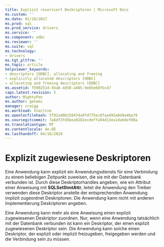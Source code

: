 ```yaml
---
title: Explizit reserviert Deskriptoren | Microsoft Docs
ms.custom: ''
ms.date: 01/19/2017
ms.prod: sql
ms.prod_service: drivers
ms.service: ''
ms.component: odbc
ms.reviewer: ''
ms.suite: sql
ms.technology:
- drivers
ms.tgt_pltfrm: ''
ms.topic: article
helpviewer_keywords:
- descriptors [ODBC], allocating and freeing
- explicitly allocated descriptors [ODBC]
- allocating and freeing descriptors [ODBC]
ms.assetid: f590251d-56a6-4d58-a405-9e85e68fbc47
caps.latest.revision: 5
author: MightyPen
ms.author: genemi
manager: craigg
ms.workload: Inactive
ms.openlocfilehash: 5f92ad0615047da9fd775ec8faa491e8d9a4ba79
ms.sourcegitcommit: 7a6df3fd5bea9282ecdeffa94d13ea1da6def80a
ms.translationtype: MT
ms.contentlocale: de-DE
ms.lasthandoff: 04/16/2018
---
```

# <a name="explicitly-allocated-descriptors"></a>Explizit zugewiesene Deskriptoren
Eine Anwendung kann explizit ein Anwendungsdiensts für eine Verbindung zu einem beliebigen Zeitpunkt zuweisen, die sie mit der Datenbank verbunden ist. Durch diese Deskriptorhandles angeben, wie ein Attribut einer Anweisung mit **SQLSetStmtAttr**, leitet die Anwendung den Treiber verwenden diese Deskriptor anstelle der entsprechenden Anwendung implizit zugeordnet Deskriptoren. Die Anwendung kann nicht mit anderen Implementierung Deskriptoren angeben.  
  
 Eine Anwendung kann mehr als eine Anweisung einen explizit zugewiesenen Deskriptor zuordnen. Nur, wenn eine Anwendung tatsächlich mit der Datenbank verbunden ist kann ein Deskriptor, der einen explizit zugewiesenen Deskriptor sein. Die Anwendung kann solche einen Deskriptor, der explizit oder implizit freizugeben, freigegeben werden und die Verbindung sein zu müssen.
